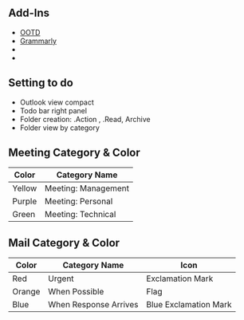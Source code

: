 
## Add-Ins

- [OOTD](https://outlookonthedesktop.com/)
- [Grammarly](https://www.grammarly.com/office-addin)
- []()
- []()

## Setting to do

- Outlook view compact
- Todo bar right panel
- Folder creation: .Action , .Read, Archive
- Folder view by category

## Meeting Category & Color

| Color  | Category Name  | 
|---|---|
|  Yellow |  Meeting: Management  |
| Purple  | Meeting: Personal  |
| Green  | Meeting: Technical  |


## Mail Category & Color

| Color  | Category Name  | Icon |
|---|---|--|
|  Red | Urgent  | Exclamation Mark | 
| Orange  | When Possible  | Flag |
| Blue  | When Response Arrives  | Blue Exclamation Mark|
